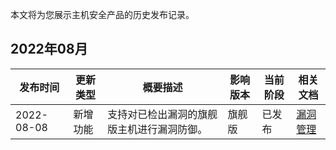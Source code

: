 本文将为您展示主机安全产品的历史发布记录。

## 2022年08月

| 发布时间 | 更新类型 | 概要描述 | 影响版本 | 当前阶段 | 相关文档 |
|---------|---------|---------|---------|---------|---------|
| 2022-08-08 | 新增功能 | 支持对已检出漏洞的旗舰版主机进行漏洞防御。 | 旗舰版 | 已发布 |[漏洞管理](https://cloud.tencent.com/document/product/296/68754)|




